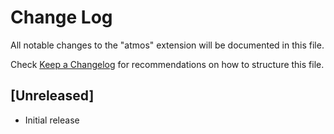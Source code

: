 # Change Log

All notable changes to the "atmos" extension will be documented in this file.

Check [Keep a Changelog](http://keepachangelog.com/) for recommendations on how to structure this file.

## [Unreleased]

- Initial release
